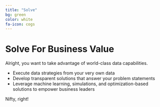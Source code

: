 ```yaml
---
title: "Solve"
bg: green
color: white
fa-icon: cogs
---
```


# Solve For Business Value

Alright, you want to take advantage of world-class data capabilities.

- Execute data strategies from your very own data
- Develop transparent solutions that answer your problem statements
- Leverage machine learning, simulations, and optimization-based solutions to empower business leaders


Nifty, right!
